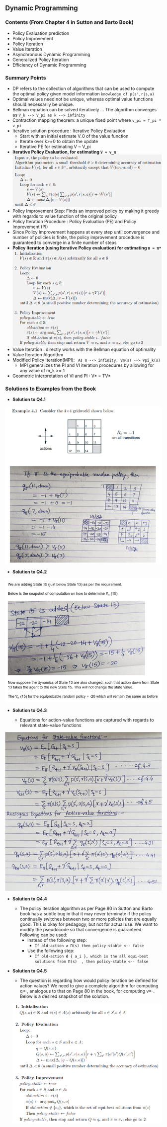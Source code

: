

## Dynamic Programming

### **Contents (From Chapter 4 in Sutton and Barto Book)**

- Policy Evaluation prediction
- Policy Improvement
- Policy Iteration
- Value Iteration
- Asynchronous Dynamic Programming
- Generalized Policy Iteration
- Efficiency of Dynamic Programming

### Summary Points

- DP refers to the collection of algorithms that can be used to compute the optimal policy given model information ```knowledge of p(s',r|s,a)``` 
- Optimal values need not be unique, whereas optimal value functions should necessarily be unique.
- Bellman equation can be solved iteratively ... The algorithm converges as ``` V_k --> V_pi as k --> infinity ```
- Contraction mapping theorem: a unique fixed point where ``` v_pi = T_pi * v_pi ```
- Iterative solution procedure : Iterative Policy Evaluation
  - Start with an initial estimate V_0 of the value function
  - Iterate over k>=0 to obtain the update
  - Iterative PE for estimating V ~ V_pi
- **Iterative Policy Evaluation, for estimating ```V ≈ v_π```**
![Iterative Policy Evaluation](https://github.com/kkm24132/ReinforcementLearning/blob/main/05_DynamicProgramming/IterativePolicyEvaluation.png)
- Policy Improvement Step: Finds an improved policy by making it greedy with regards to value function of the original policy
- Policy Iteration Procedure : Policy Evaluation (PE) and Policy Improvement (PI)
- Since Policy Improvement happens at every step until convergence and number of policies is finite, the policy improvement procedure is guaranteed to converge in a finite number of steps
- **Policy Iteration (using Iterative Policy evaluation) for estimating ```π ≈ π*```**
![Policy Iteration](https://github.com/kkm24132/ReinforcementLearning/blob/main/05_DynamicProgramming/PolicyIteration.png)
- Value Iteration : directly works with the Bellman equation of optimality
- Value Iteration Algorithm
- Modified Policy Iteration(MPI): ``` As m --> infinity, Vm(s) --> Vpi_k(s)```
  - MPI generalizes the PI and VI iteration procedures by allowing for any value of m_k >= 1
- Geometric interpretation of VI and PI : V* = TV* 

### Solutions to Examples from the Book

- **Solution to Q4.1**

![Solution to Q4_1](https://github.com/kkm24132/ReinforcementLearning/blob/main/05_DynamicProgramming/Q4_1.png)

- **Solution to Q4.2**

![Solution to Q4_2](https://github.com/kkm24132/ReinforcementLearning/blob/main/05_DynamicProgramming/Q4_2.png)

- **Solution to Q4.3**

  - Equations for action-value functions are captured with regards to relevant state-value functions

![Solution to Q4_3](https://github.com/kkm24132/ReinforcementLearning/blob/main/05_DynamicProgramming/Q4_3.png)

- **Solution to Q4.4**

  - The policy iteration algorithm as per Page 80 in Sutton and Barto book has a subtle bug in that it may never terminate if the policy continually switches between two or more policies that are equally good. This is okay for pedagogy, but not for actual use. We want to modify the pseudocode so that convergence is guaranteed. Following can be used:
    - Instead of the following step: 
      - ``` If old-action ≠ Π(s) then policy-stable <-- false ```
    - Use the following step:
      - ``` If old-action ∉ { a_i }, which is the all equi-best solutions from Π(s)  , then policy-stable <-- false ``` 

- **Solution to Q4.5**

  - The question is regarding how would policy iteration be defined for action values? We need to give a complete algorithm for computing q⇤, analogous to that on Page 80 in the book, for computing v⇤. Below is a desired snapshot of the solution.

  ![Solution to Q4_5](https://github.com/kkm24132/ReinforcementLearning/blob/main/05_DynamicProgramming/Q4_5.png)


